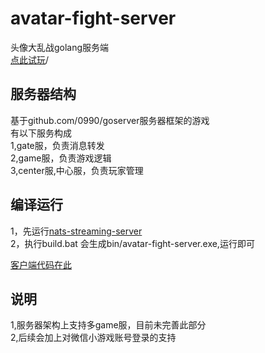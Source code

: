 # avatar-fight-server
头像大乱战golang服务端  
[点此试玩](http://af.09900990.xyz:5050)/

## 服务器结构
基于github.com/0990/goserver服务器框架的游戏  
有以下服务构成  
1,gate服，负责消息转发  
2,game服，负责游戏逻辑  
3,center服,中心服，负责玩家管理  

## 编译运行
1，先运行[nats-streaming-server](https://github.com/nats-io/nats-streaming-server)  
2，执行build.bat 会生成bin/avatar-fight-server.exe,运行即可 
 
[客户端代码在此](https://github.com/0990/avatar-fight-client)

## 说明
1,服务器架构上支持多game服，目前未完善此部分  
2,后续会加上对微信小游戏账号登录的支持
